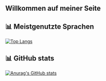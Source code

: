 
## Willkommen auf meiner Seite

## 📊 Meistgenutzte Sprachen  


[![Top Langs](https://github-readme-stats-git-masterrstaa-rickstaa.vercel.app/api/top-langs/?username=Metorizz&theme=green&langs_count=100&layout=compact)](https://github.com/anuraghazra/github-readme-stats)

## 📊 GitHub stats

[![Anurag's GitHub stats](https://github-readme-stats.vercel.app/api?username=metorizz&show_icons=true&theme=green)](https://github.com/anuraghazra/github-readme-stats)
